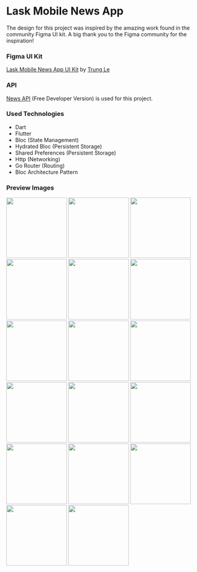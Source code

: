 # Lask Mobile News App

The design for this project was inspired by the amazing work found in the community Figma UI kit. A big thank you to the Figma community for the inspiration!

### Figma UI Kit

[Lask Mobile News App UI Kit](https://www.figma.com/community/file/1232628422702380922/lask-mobile-news-app-ui-kit) by [Trung Le](https://www.figma.com/@lehoaitrungds)

### API

[News API](https://newsapi.org/docs) (Free Developer Version) is used for this project.

### Used Technologies

- Dart
- Flutter
- Bloc (State Management)
- Hydrated Bloc (Persistent Storage)
- Shared Preferences (Persistent Storage)
- Http (Networking)
- Go Router (Routing)
- Bloc Architecture Pattern

### Preview Images
<p align="left">
  <img src="https://github.com/PyaeSoneHan246810/flutter_lask_mobile_news_app/assets/106380166/3ad917b3-f49d-460b-8f8c-b19feaf9817a" alt="" width="160" href="https://github.com/PyaeSoneHan246810/flutter_lask_mobile_news_app/assets/106380166/3ad917b3-f49d-460b-8f8c-b19feaf9817a"/>
  <img src="https://github.com/PyaeSoneHan246810/flutter_lask_mobile_news_app/assets/106380166/aa545163-7ec4-4da6-bfa9-1befc87d9cd5" alt="" width="160" href="https://github.com/PyaeSoneHan246810/flutter_lask_mobile_news_app/assets/106380166/3ad917b3-f49d-460b-8f8c-b19feaf9817a"/>
  <img src="https://github.com/PyaeSoneHan246810/flutter_lask_mobile_news_app/assets/106380166/ef3221ff-6540-4db7-a915-fc4d77d35b6b" alt="" width="160" href="https://github.com/PyaeSoneHan246810/flutter_lask_mobile_news_app/assets/106380166/3ad917b3-f49d-460b-8f8c-b19feaf9817a"/>
  <img src="https://github.com/PyaeSoneHan246810/flutter_lask_mobile_news_app/assets/106380166/71230716-c43a-4690-b1c9-0c2ef6f27ce3" alt="" width="160" href="https://github.com/PyaeSoneHan246810/flutter_lask_mobile_news_app/assets/106380166/ef3221ff-6540-4db7-a915-fc4d77d35b6b"/>
  <img src="https://github.com/PyaeSoneHan246810/flutter_lask_mobile_news_app/assets/106380166/5fbe02fd-9b06-43a8-b099-e28fea3ae199" alt="" width="160" href="https://github.com/PyaeSoneHan246810/flutter_lask_mobile_news_app/assets/106380166/f9556770-60e7-4442-9dcc-3ad1b9f82fb7"/>
  <img src="https://github.com/PyaeSoneHan246810/flutter_lask_mobile_news_app/assets/106380166/7e0b4863-07ed-4b84-a9ee-4a155e20bfb6" alt="" width="160" href="https://github.com/PyaeSoneHan246810/flutter_lask_mobile_news_app/assets/106380166/a82508c3-ad08-4edf-bd6f-56b6fdb653d2"/>
  <img src="https://github.com/PyaeSoneHan246810/flutter_lask_mobile_news_app/assets/106380166/0f8ea5ad-8499-4d58-88e7-e628e239fe76" alt="" width="160" href="https://github.com/PyaeSoneHan246810/flutter_lask_mobile_news_app/assets/106380166/3ad917b3-f49d-460b-8f8c-b19feaf9817a"/>
  <img src="https://github.com/PyaeSoneHan246810/flutter_lask_mobile_news_app/assets/106380166/91109d22-eb97-430a-8e76-458c7cbb200c" alt="" width="160" href="https://github.com/PyaeSoneHan246810/flutter_lask_mobile_news_app/assets/106380166/71230716-c43a-4690-b1c9-0c2ef6f27ce3"/>
  <img src="https://github.com/PyaeSoneHan246810/flutter_lask_mobile_news_app/assets/106380166/f7d54fb8-f58f-443c-bf42-cbee96b11217" alt="" width="160" href="https://github.com/PyaeSoneHan246810/flutter_lask_mobile_news_app/assets/106380166/aa545163-7ec4-4da6-bfa9-1befc87d9cd5"/>
  <img src="https://github.com/PyaeSoneHan246810/flutter_lask_mobile_news_app/assets/106380166/aa54e79e-3e53-49b2-8439-3c9c0323231f" alt="" width="160" href="https://github.com/PyaeSoneHan246810/flutter_lask_mobile_news_app/assets/106380166/7e0b4863-07ed-4b84-a9ee-4a155e20bfb6"/>
  <img src="https://github.com/PyaeSoneHan246810/flutter_lask_mobile_news_app/assets/106380166/6975819c-6b6f-4d80-9323-977a450a4757" alt="" width="160" href="https://github.com/PyaeSoneHan246810/flutter_lask_mobile_news_app/assets/106380166/0f8ea5ad-8499-4d58-88e7-e628e239fe76"/>
  <img src="https://github.com/PyaeSoneHan246810/flutter_lask_mobile_news_app/assets/106380166/d5474993-92ca-466e-b118-87ab3085411b" alt="" width="160" href="https://github.com/PyaeSoneHan246810/flutter_lask_mobile_news_app/assets/106380166/91109d22-eb97-430a-8e76-458c7cbb200c"/>
  <img src="https://github.com/PyaeSoneHan246810/flutter_lask_mobile_news_app/assets/106380166/55cb8e9d-b77e-410e-9fd6-421902d69d2b" alt="" width="160" href="https://github.com/PyaeSoneHan246810/flutter_lask_mobile_news_app/assets/106380166/5fbe02fd-9b06-43a8-b099-e28fea3ae199"/>
  <img src="https://github.com/PyaeSoneHan246810/flutter_lask_mobile_news_app/assets/106380166/a82508c3-ad08-4edf-bd6f-56b6fdb653d2" alt="" width="160" href="https://github.com/PyaeSoneHan246810/flutter_lask_mobile_news_app/assets/106380166/f7d54fb8-f58f-443c-bf42-cbee96b11217"/>
  <img src="https://github.com/PyaeSoneHan246810/flutter_lask_mobile_news_app/assets/106380166/f9556770-60e7-4442-9dcc-3ad1b9f82fb7" alt="" width="160" href="https://github.com/PyaeSoneHan246810/flutter_lask_mobile_news_app/assets/106380166/aa545163-7ec4-4da6-bfa9-1befc87d9cd5"/>
  <img src="https://github.com/PyaeSoneHan246810/flutter_lask_mobile_news_app/assets/106380166/7c9ba05d-98b8-458c-8232-28e72e52edec" alt="" width="160" href="https://github.com/PyaeSoneHan246810/flutter_lask_mobile_news_app/assets/106380166/12756461-d03b-4568-85bb-40e2727dd310"/>
  <img src="https://github.com/PyaeSoneHan246810/flutter_lask_mobile_news_app/assets/106380166/12756461-d03b-4568-85bb-40e2727dd310" alt="" width="160" href="https://github.com/PyaeSoneHan246810/flutter_lask_mobile_news_app/assets/106380166/f7d54fb8-f58f-443c-bf42-cbee96b11217"/> 
</p>


